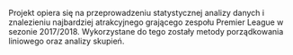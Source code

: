 Projekt opiera się na przeprowadzeniu statystycznej analizy danych i znalezieniu najbardziej atrakcyjnego grającego zespołu Premier League w sezonie 2017/2018.
Wykorzystane do tego zostały metody porządkowania liniowego oraz analizy skupień.
